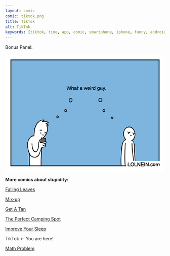```yaml
---
layout: comic
comic: tiktok.png
title: TikTok
alt: TikTok
keywords: [tiktok, time, app, comic, smartphone, iphone, funny, android]
---
```


Bonus Panel:

![TikTok Bonus](/images/tiktok_bonus.png)


__More comics about stupidity:__

[Falling Leaves](https://lolnein.com/2017/11/06/fallingleaves/)

[Mix-up](https://lolnein.com/2017/11/23/mixup/)

[Get A Tan](https://lolnein.com/2018/09/05/getatan/)

[The Perfect Camping Spot](https://lolnein.com/2019/09/04/theperfectcampingspot/)

[Improve Your Sleep](https://lolnein.com/2019/09/26/improveyoursleep/)

TikTok <- You are here!

[Math Problem](https://lolnein.com/2019/11/08/mathproblem/)
